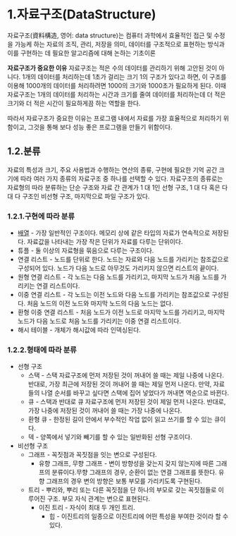 # 1.자료구조(DataStructure)

자료구조(資料構造, 영어: data structure)는 컴퓨터 과학에서 효율적인 접근 및 수정을 가능케 하는 자료의 조직, 관리, 저장을 의미, 데이터를 구조적으로 표현하는 방식과 이를 구현하는 데 필요한 알고리즘에 대해 논하는 기초이론

**자료구조가 중요한 이유**
자료구조는 적은 수의 데이터를 관리하기 위해 고안된 것이 아니다. 1개의 데이터를 처리하는데 1초가 걸리는 크기 1의 구조가 있다고 하면, 이 구조를 이용해 1000개의 데이터를 처리하려면 1000의 크기와 1000초가 필요하게 된다.
이때 자료구조는 1개의 데이터를 처리하는 시간과 크기를 줄여 데이터를 처리하는데 더 적은 크기와 더 적은 시간이 필요하게끔 하는 역할을 한다.

따라서 자료구조가 중요한 이유는 프로그램 내에서 자료를 가장 효율적으로 처리하기 위함이고, 그것을 통해 보다 성능 좋은 프로그램을 만들기 위함이다.

## 1.2.분류
자료의 특성과 크기, 주요 사용법과 수행하는 연산의 종류, 구현에 필요한 기억 공간 크기에 따라 여러 가지 종류의 자료구조 중 하나를 선택할 수 있다. 자료구조의 종류로는 자료형의 따라 분류하는 단순 구조와 자료 간 관계가 1 대 1인 선형 구조, 1 대 다 혹은 다 대 다 구조인 비선형 구조, 마지막으로 파일 구조가 있다.

### 1.2.1.구현에 따라 분류
* [배열](Array) - 가장 일반적인 구조이다. 메모리 상에 같은 타입의 자료가 연속적으로 저장된다. 자료값을 나타내는 가장 작은 단위가 자료를 다루는 단위이다.
* 튜플 - 둘 이상의 자료형을 묶음으로 다루는 구조이다.
* 연결 리스트 - 노드를 단위로 한다. 노드는 자료와 다음 노드를 가리키는 참조값으로 구성되어 있다. 노드가 다음 노드로 아무것도 가리키지 않으면 리스트의 끝이다.
* 원형 연결 리스트 - 각 노드는 다음 노드를 가리키고, 마지막 노드가 처음 노드를 가리키는 연결 리스트이다.
* 이중 연결 리스트 - 각 노드는 이전 노드와 다음 노드를 가리키는 참조값으로 구성된다. 처음 노드의 이전 노드와 마지막 노드의 다음 노드는 없다.
* 환형 이중 연결 리스트 - 처음 노드가 이전 노드로 마지막 노드를 가리키고, 마지막 노드가 다음 노드로 처음 노드를 가리키는 이중 연결 리스트이다.
* 해시 테이블 - 개체가 해시값에 따라 인덱싱된다.

### 1.2.2.형태에 따라 분류
* 선형 구조
    * 스택 - 스택 자료구조에 먼저 저장된 것이 꺼내어 쓸 때는 제일 나중에 나온다. 반대로, 가장 최근에 저장된 것이 꺼내어 쓸 때는 제일 먼저 나온다. 만약, 자료들의 나열 순서를 바꾸고 싶다면 스택에 집어 넣었다가 꺼내면 역순으로 바뀐다.
    * 큐 - 스택과 반대로 큐 자료구조에 먼저 저장된 것이 제일 먼저 나온다. 반대로, 가장 나중에 저장된 것이 꺼내어 쓸 때는 가장 나중에 나온다.
    * 환형 큐 - 한정된 길이 안에서 부수적인 작업 없이 읽고 쓰기를 할 수 있는 큐이다.
    * 덱 - 양쪽에서 넣기와 빼기를 할 수 있는 일반화된 선형 구조이다.
* 비선형 구조
    * 그래프 - 꼭짓점과 꼭짓점을 잇는 변으로 구성된다.
        * 유향 그래프, 무향 그래프 - 변이 방향성을 갖는지 갖지 않는지에 따른 그래프의 분류이다.무향 그래프의 경우, 순환이 없는 연결 그래프를 뜻한다. 유향 그래프의 경우 변의 방향은 보통 부모를 가리키도록 구현된다.
    * 트리 - 뿌리와, 뿌리 또는 다른 꼭짓점을 단 하나의 부모로 갖는 꼭짓점들로 이루어진 구조. 부모 자식 관계는 변으로 표현된다.
        * 이진 트리 - 자식이 최대 두 개인 트리.
            * 힙 - 이진트리의 일종으로 이진트리에 어떤 특성을 부여한 것이라 할 수 있다.